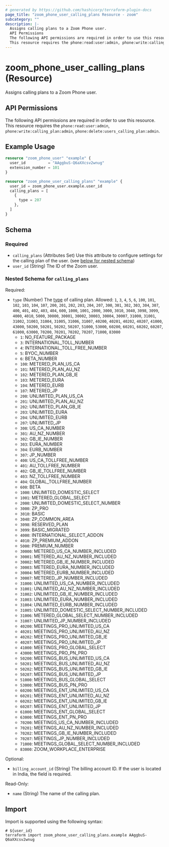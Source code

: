 ```yaml
---
# generated by https://github.com/hashicorp/terraform-plugin-docs
page_title: "zoom_phone_user_calling_plans Resource - zoom"
subcategory: ""
description: |-
  Assigns calling plans to a Zoom Phone user.
  API Permissions
  The following API permissions are required in order to use this resource.
  This resource requires the phone:read:user:admin, phone:write:calling_plan:admin, phone:delete:users_calling_plan:admin.
---
```


# zoom_phone_user_calling_plans (Resource)

Assigns calling plans to a Zoom Phone user.

## API Permissions

The following API permissions are required in order to use this resource.
This resource requires the `phone:read:user:admin`, `phone:write:calling_plan:admin`, `phone:delete:users_calling_plan:admin`.

## Example Usage

```terraform
resource "zoom_phone_user" "example" {
  user_id          = "AAggbuS-Q6aXXcsv2wnug"
  extension_number = 101
}

resource "zoom_phone_user_calling_plans" "example" {
  user_id = zoom_phone_user.example.user_id
  calling_plans = [
    {
      type = 207
    },
  ]
}
```

<!-- schema generated by tfplugindocs -->
## Schema

### Required

- `calling_plans` (Attributes Set) Use this attribute to configure settings for the calling plan of the user. (see [below for nested schema](#nestedatt--calling_plans))
- `user_id` (String) The ID of the Zoom user.

<a id="nestedatt--calling_plans"></a>
### Nested Schema for `calling_plans`

Required:

- `type` (Number) The [type](https://marketplace.zoom.us/docs/api-reference/other-references/plans#zoom-phone-calling-plans) of calling plan. Allowed: `1`, `3`, `4`, `5`, `6`, `100`, `101`, `102`, `103`, `104`, `107`, `200`, `201`, `202`, `203`, `204`, `207`, `300`, `301`, `302`, `303`, `304`, `307`, `400`, `401`, `402`, `403`, `404`, `600`, `1000`, `1001`, `2000`, `3000`, `3010`, `3040`, `3098`, `3099`, `4000`, `4010`, `5000`, `30000`, `30001`, `30002`, `30003`, `30004`, `30007`, `31000`, `31001`, `31002`, `31003`, `31004`, `31005`, `31006`, `31007`, `40200`, `40201`, `40202`, `40207`, `41000`, `43000`, `50200`, `50201`, `50202`, `50207`, `51000`, `53000`, `60200`, `60201`, `60202`, `60207`, `61000`, `63000`, `70200`, `70201`, `70202`, `70207`, `71000`, `83000`
  - `1`: NO_FEATURE_PACKAGE
  - `3`: INTERNATIONAL_TOLL_NUMBER
  - `4`: INTERNATIONAL_TOLL_FREE_NUMBER
  - `5`: BYOC_NUMBER
  - `6`: BETA_NUMBER
  - `100`: METERED_PLAN_US_CA
  - `101`: METERED_PLAN_AU_NZ
  - `102`: METERED_PLAN_GB_IE
  - `103`: METERED_EURA
  - `104`: METERED_EURB
  - `107`: METERED_JP
  - `200`: UNLIMITED_PLAN_US_CA
  - `201`: UNLIMITED_PLAN_AU_NZ
  - `202`: UNLIMITED_PLAN_GB_IE
  - `203`: UNLIMITED_EURA
  - `204`: UNLIMITED_EURB
  - `207`: UNLIMITED_JP
  - `300`: US_CA_NUMBER
  - `301`: AU_NZ_NUMBER
  - `302`: GB_IE_NUMBER
  - `303`: EURA_NUMBER
  - `304`: EURB_NUMBER
  - `307`: JP_NUMBER
  - `400`: US_CA_TOLLFREE_NUMBER
  - `401`: AU_TOLLFREE_NUMBER
  - `402`: GB_IE_TOLLFREE_NUMBER
  - `403`: NZ_TOLLFREE_NUMBER
  - `404`: GLOBAL_TOLLFREE_NUMBER
  - `600`: BETA
  - `1000`: UNLIMITED_DOMESTIC_SELECT
  - `1001`: METERED_GLOBAL_SELECT
  - `2000`: UNLIMITED_DOMESTIC_SELECT_NUMBER
  - `3000`: ZP_PRO
  - `3010`: BASIC
  - `3040`: ZP_COMMON_AREA
  - `3098`: RESERVED_PLAN
  - `3099`: BASIC_MIGRATED
  - `4000`: INTERNATIONAL_SELECT_ADDON
  - `4010`: ZP_PREMIUM_ADDON
  - `5000`: PREMIUM_NUMBER
  - `30000`: METERED_US_CA_NUMBER_INCLUDED
  - `30001`: METERED_AU_NZ_NUMBER_INCLUDED
  - `30002`: METERED_GB_IE_NUMBER_INCLUDED
  - `30003`: METERED_EURA_NUMBER_INCLUDED
  - `30004`: METERED_EURB_NUMBER_INCLUDED
  - `30007`: METERED_JP_NUMBER_INCLUDED
  - `31000`: UNLIMITED_US_CA_NUMBER_INCLUDED
  - `31001`: UNLIMITED_AU_NZ_NUMBER_INCLUDED
  - `31002`: UNLIMITED_GB_IE_NUMBER_INCLUDED
  - `31003`: UNLIMITED_EURA_NUMBER_INCLUDED
  - `31004`: UNLIMITED_EURB_NUMBER_INCLUDED
  - `31005`: UNLIMITED_DOMESTIC_SELECT_NUMBER_INCLUDED
  - `31006`: METERED_GLOBAL_SELECT_NUMBER_INCLUDED
  - `31007`: UNLIMITED_JP_NUMBER_INCLUDED
  - `40200`: MEETINGS_PRO_UNLIMITED_US_CA
  - `40201`: MEETINGS_PRO_UNLIMITED_AU_NZ
  - `40202`: MEETINGS_PRO_UNLIMITED_GB_IE
  - `40207`: MEETINGS_PRO_UNLIMITED_JP
  - `41000`: MEETINGS_PRO_GLOBAL_SELECT
  - `43000`: MEETINGS_PRO_PN_PRO
  - `50200`: MEETINGS_BUS_UNLIMITED_US_CA
  - `50201`: MEETINGS_BUS_UNLIMITED_AU_NZ
  - `50202`: MEETINGS_BUS_UNLIMITED_GB_IE
  - `50207`: MEETINGS_BUS_UNLIMITED_JP
  - `51000`: MEETINGS_BUS_GLOBAL_SELECT
  - `53000`: MEETINGS_BUS_PN_PRO
  - `60200`: MEETINGS_ENT_UNLIMITED_US_CA
  - `60201`: MEETINGS_ENT_UNLIMITED_AU_NZ
  - `60202`: MEETINGS_ENT_UNLIMITED_GB_IE
  - `60207`: MEETINGS_ENT_UNLIMITED_JP
  - `61000`: MEETINGS_ENT_GLOBAL_SELECT
  - `63000`: MEETINGS_ENT_PN_PRO
  - `70200`: MEETINGS_US_CA_NUMBER_INCLUDED
  - `70201`: MEETINGS_AU_NZ_NUMBER_INCLUDED
  - `70202`: MEETINGS_GB_IE_NUMBER_INCLUDED
  - `70207`: MEETINGS_JP_NUMBER_INCLUDED
  - `71000`: MEETINGS_GLOBAL_SELECT_NUMBER_INCLUDED
  - `83000`: ZOOM_WORKPLACE_ENTERPRISE

Optional:

- `billing_account_id` (String) The billing account ID. If the user is located in India, the field is required.

Read-Only:

- `name` (String) The name of the calling plan.

## Import

Import is supported using the following syntax:

```shell
# ${user_id}
terraform import zoom_phone_user_calling_plans.example AAggbuS-Q6aXXcsv2wnug
```
